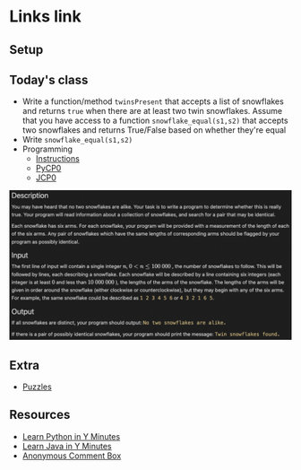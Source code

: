 # Links link
## Setup
## Today's class
* Write a function/method `twinsPresent` that accepts a list of snowflakes and returns `true` when there are at least two twin snowflakes. Assume that you have access to a function `snowflake_equal(s1,s2)` that accepts two snowflakes and returns True/False based on whether they're equal
* Write `snowflake_equal(s1,s2)`
* Programming
  - [Instructions](https://docs.google.com/document/d/1rBgzICaPLACJP7zpu-YA508_0QkwCFwhPxXCF4nhqfc/edit?usp=sharing)
  - [PyCP0](https://replit.com/team/Algos-Block3-2223/PyCP0)
  - [JCP0](https://replit.com/team/Algos-Block3-2223/JCP0)


![snowflake instructions](files/images/snowflakes.png)


## Extra
* [Puzzles](https://docs.google.com/document/d/1MTP-uutcE8UqrS_ReY1fpH3_UOWqnTOt-C8wUNHJhFo/edit?usp=sharing)

## Resources
* [Learn Python in Y Minutes](https://learnxinyminutes.com/docs/python/)
* [Learn Java in Y Minutes](https://learnxinyminutes.com/docs/java/)
* [Anonymous Comment Box](https://app.formative.com/join/B2M25N)